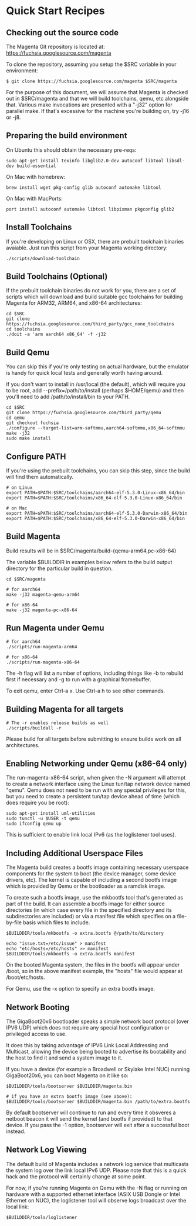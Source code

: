 # Quick Start Recipes

## Checking out the source code

The Magenta Git repository is located
at: https://fuchsia.googlesource.com/magenta

To clone the repository, assuming you setup the $SRC variable
in your environment:
```shell
$ git clone https://fuchsia.googlesource.com/magenta $SRC/magenta
```

For the purpose of this document, we will assume that Magenta is checked
out in $SRC/magenta and that we will build toolchains, qemu, etc alongside
that.  Various make invocations are presented with a "-j32" option for
parallel make.  If that's excessive for the machine you're building on,
try -j16 or -j8.

## Preparing the build environment

On Ubuntu this should obtain the necessary pre-reqs:
```
sudo apt-get install texinfo libglib2.0-dev autoconf libtool libsdl-dev build-essential
```

On Mac with homebrew:
```
brew install wget pkg-config glib autoconf automake libtool
```

On Mac with MacPorts:
```
port install autoconf automake libtool libpixman pkgconfig glib2
```

## Install Toolchains

If you're developing on Linux or OSX, there are prebuilt toolchain binaries avaiable.
Just run this script from your Magenta working directory:

```
./scripts/download-toolchain
```

## Build Toolchains (Optional)

If the prebuilt toolchain binaries do not work for you, there are a
set of scripts which will download and build suitable gcc toolchains
for building Magenta for ARM32, ARM64, and x86-64 architectures:

```
cd $SRC
git clone https://fuchsia.googlesource.com/third_party/gcc_none_toolchains
cd toolchains
./doit -a 'arm aarch64 x86_64' -f -j32
```

## Build Qemu

You can skip this if you're only testing on actual hardware, but the emulator
is handy for quick local tests and generally worth having around.

If you don't want to install in /usr/local (the default), which will require you
to be root, add --prefix=/path/to/install  (perhaps $HOME/qemu) and then you'll
need to add /path/to/install/bin to your PATH.

```
cd $SRC
git clone https://fuchsia.googlesource.com/third_party/qemu
cd qemu
git checkout fuchsia
./configure --target-list=arm-softmmu,aarch64-softmmu,x86_64-softmmu
make -j32
sudo make install
```

## Configure PATH

If you're using the prebuilt toolchains, you can skip this step, since
the build will find them automatically.

```
# on Linux
export PATH=$PATH:$SRC/toolchains/aarch64-elf-5.3.0-Linux-x86_64/bin
export PATH=$PATH:$SRC/toolchains/x86_64-elf-5.3.0-Linux-x86_64/bin

# on Mac
export PATH=$PATH:$SRC/toolchains/aarch64-elf-5.3.0-Darwin-x86_64/bin
export PATH=$PATH:$SRC/toolchains/x86_64-elf-5.3.0-Darwin-x86_64/bin
```

## Build Magenta

Build results will be in $SRC/magenta/build-{qemu-arm64,pc-x86-64}

The variable $BUILDDIR in examples below refers to the build output directory
for the particular build in question.

```
cd $SRC/magenta

# for aarch64
make -j32 magenta-qemu-arm64

# for x86-64
make -j32 magenta-pc-x86-64
```

## Run Magenta under Qemu

```
# for aarch64
./scripts/run-magenta-arm64

# for x86-64
./scripts/run-magenta-x86-64
```

The -h flag will list a number of options, including things like -b to rebuild first
if necessary and -g to run with a graphical framebuffer.

To exit qemu, enter Ctrl-a x. Use Ctrl-a h to see other commands.

## Building Magenta for all targets

```
# The -r enables release builds as well
./scripts/buildall -r
```

Please build for all targets before submitting to ensure builds work
on all architectures.

## Enabling Networking under Qemu (x86-64 only)

The run-magenta-x86-64 script, when given the -N argument will attempt to create
a network interface using the Linux tun/tap network device named "qemu".  Qemu
does not need to be run with any special privileges for this, but you need to
create a persistent tun/tap device ahead of time (which does require you be root):

```
sudo apt-get install uml-utilities
sudo tunctl -u $USER -t qemu
sudo ifconfig qemu up
```

This is sufficient to enable link local IPv6 (as the loglistener tool uses).

## Including Additional Userspace Files

The Magenta build creates a bootfs image containing necessary userspace components
for the system to boot (the device manager, some device drivers, etc).  The kernel
is capable of including a second bootfs image which is provided by Qemu or the
bootloader as a ramdisk image.

To create such a bootfs image, use the mkbootfs tool that's generated as part of
the build.  It can assemble a bootfs image for either source directories (in which
case every file in the specified directory and its subdirectories are included) or
via a manifest file which specifies on a file-by-file basis which files to include.

```
$BUILDDIR/tools/mkbootfs -o extra.bootfs @/path/to/directory

echo "issue.txt=/etc/issue" > manifest
echo "etc/hosts=/etc/hosts" >> manifest
$BUILDDIR/tools/mkbootfs -o extra.bootfs manifest
```

On the booted Magenta system, the files in the bootfs will appear under /boot, so
in the above manifest example, the "hosts" file would appear at /boot/etc/hosts.

For Qemu, use the -x option to specify an extra bootfs image.

## Network Booting

The GigaBoot20x6 bootloader speaks a simple network boot protocol (over IPV6 UDP)
which does not require any special host configuration or privileged access to use.

It does this by taking advantage of IPV6 Link Local Addressing and Multicast,
allowing the device being booted to advertise its bootability and the host to find
it and send a system image to it.

If you have a device (for example a Broadwell or Skylake Intel NUC) running
GigaBoot20x6, you can boot Magenta on it like so:

```
$BUILDDIR/tools/bootserver $BUILDDIR/magenta.bin

# if you have an extra bootfs image (see above):
$BUILDDIR/tools/bootserver $BUILDDIR/magenta.bin /path/to/extra.bootfs
```

By default bootserver will continue to run and every time it obsveres a netboot
beacon it will send the kernel (and bootfs if provided) to that device.  If you
pass the -1 option, bootserver will exit after a successful boot instead.

## Network Log Viewing

The default build of Magenta includes a network log service that multicasts the
system log over the link local IPv6 UDP.  Please note that this is a quick hack
and the protocol will certainly change at some point.

For now, if you're running Magenta on Qemu with the -N flag or running on hardware
with a supported ethernet interface (ASIX USB Dongle or Intel Ethernet on NUC),
the loglistener tool will observe logs broadcast over the local link:

```
$BUILDDIR/tools/loglistener
```
